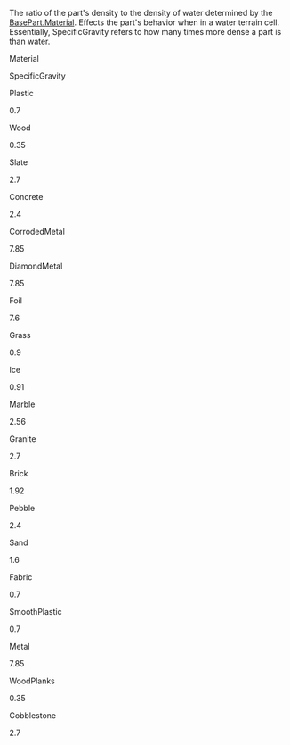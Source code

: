 The ratio of the part's density to the density of water determined by the [BasePart.Material](https://developer.roblox.com/en-us/api-reference/property/BasePart/Material). Effects the part's behavior when in a water terrain cell. Essentially, SpecificGravity refers to how many times more dense a part is than water.

Material

SpecificGravity

Plastic

0.7

Wood

0.35

Slate

2.7

Concrete

2.4

CorrodedMetal

7.85

DiamondMetal

7.85

Foil

7.6

Grass

0.9

Ice

0.91

Marble

2.56

Granite

2.7

Brick

1.92

Pebble

2.4

Sand

1.6

Fabric

0.7

SmoothPlastic

0.7

Metal

7.85

WoodPlanks

0.35

Cobblestone

2.7